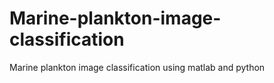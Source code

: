# Marine-plankton-image-classification
Marine plankton image classification using matlab and python

